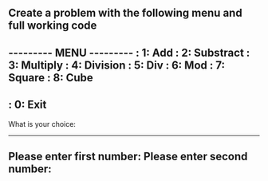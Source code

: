 ## Create a problem with the following menu and full working code ##

--------- MENU ---------
: 1:   Add
: 2:   Substract
: 3:   Multiply
: 4:   Division
: 5:   Div
: 6:   Mod
: 7:   Square
: 8:   Cube
--------------------------
: 0:   Exit
--------------------------
What is your choice:

----------------------
Please enter first number:
Please enter second number:
--------------------------
